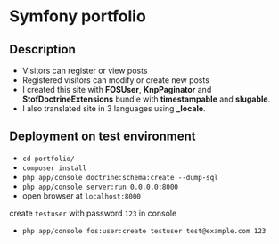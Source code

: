 Symfony portfolio
==============

## Description
* Visitors can register or view posts
* Registered visitors can modify or create new posts
* I created this site with **FOSUser**, **KnpPaginator** and **StofDoctrineExtensions** bundle with **timestampable** and **slugable**.
* I also translated site in 3 languages using **_locale**.

## Deployment on test environment
* `cd portfolio/`
* `composer install`
* `php app/console doctrine:schema:create --dump-sql`
* `php app/console server:run 0.0.0.0:8000`
* open browser at `localhost:8000`

create `testuser` with password `123` in console
* `php app/console fos:user:create testuser test@example.com 123`